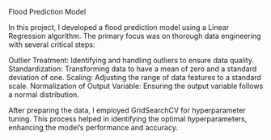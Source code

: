 Flood Prediction Model 

In this project, I developed a flood prediction model using a Linear Regression algorithm. The primary focus was on thorough data engineering with several critical steps:

Outlier Treatment: Identifying and handling outliers to ensure data quality.
Standardization: Transforming data to have a mean of zero and a standard deviation of one.
Scaling: Adjusting the range of data features to a standard scale.
Normalization of Output Variable: Ensuring the output variable follows a normal distribution.

After preparing the data, I employed GridSearchCV for hyperparameter tuning. This process helped in identifying the optimal hyperparameters, enhancing the model’s performance and accuracy.
